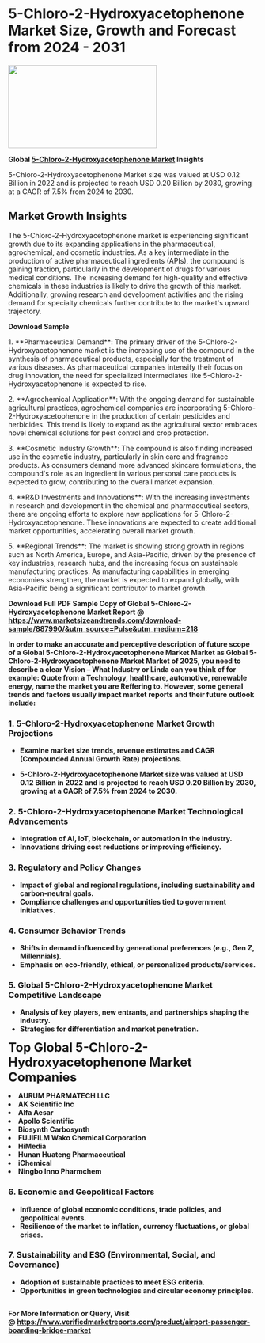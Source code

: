 <H1>5-Chloro-2-Hydroxyacetophenone Market Size, Growth and Forecast from 2024 - 2031</H1><img class="aligncenter size-medium wp-image-584254" src="https://thirdeyenews.in/wp-content/uploads/2024/09/Global-Market-Research-300x168.jpeg" alt="" width="300" height="168" /><p><strong>Global&nbsp;<a href="https://www.marketsizeandtrends.com/download-sample/887990/&amp;utm_source=Pulse&amp;utm_medium=218">5-Chloro-2-Hydroxyacetophenone Market</a> Insights</strong></p><p>5-Chloro-2-Hydroxyacetophenone Market size was valued at USD 0.12 Billion in 2022 and is projected to reach USD 0.20 Billion by 2030, growing at a CAGR of 7.5% from 2024 to 2030.</p><p><h2>Market Growth Insights</h2> <p>The 5-Chloro-2-Hydroxyacetophenone market is experiencing significant growth due to its expanding applications in the pharmaceutical, agrochemical, and cosmetic industries. As a key intermediate in the production of active pharmaceutical ingredients (APIs), the compound is gaining traction, particularly in the development of drugs for various medical conditions. The increasing demand for high-quality and effective chemicals in these industries is likely to drive the growth of this market. Additionally, growing research and development activities and the rising demand for specialty chemicals further contribute to the market's upward trajectory.</p> <p><strong>Download Sample</strong></p> <p>1. **Pharmaceutical Demand**: The primary driver of the 5-Chloro-2-Hydroxyacetophenone market is the increasing use of the compound in the synthesis of pharmaceutical products, especially for the treatment of various diseases. As pharmaceutical companies intensify their focus on drug innovation, the need for specialized intermediates like 5-Chloro-2-Hydroxyacetophenone is expected to rise.</p> <p>2. **Agrochemical Application**: With the ongoing demand for sustainable agricultural practices, agrochemical companies are incorporating 5-Chloro-2-Hydroxyacetophenone in the production of certain pesticides and herbicides. This trend is likely to expand as the agricultural sector embraces novel chemical solutions for pest control and crop protection.</p> <p>3. **Cosmetic Industry Growth**: The compound is also finding increased use in the cosmetic industry, particularly in skin care and fragrance products. As consumers demand more advanced skincare formulations, the compound's role as an ingredient in various personal care products is expected to grow, contributing to the overall market expansion.</p> <p>4. **R&D Investments and Innovations**: With the increasing investments in research and development in the chemical and pharmaceutical sectors, there are ongoing efforts to explore new applications for 5-Chloro-2-Hydroxyacetophenone. These innovations are expected to create additional market opportunities, accelerating overall market growth.</p> <p>5. **Regional Trends**: The market is showing strong growth in regions such as North America, Europe, and Asia-Pacific, driven by the presence of key industries, research hubs, and the increasing focus on sustainable manufacturing practices. As manufacturing capabilities in emerging economies strengthen, the market is expected to expand globally, with Asia-Pacific being a significant contributor to market growth.</p> <p><strong></p><p><span class=""><strong>Download Full PDF Sample Copy of Global 5-Chloro-2-Hydroxyacetophenone Market Report</strong> @ <a href="https://www.marketsizeandtrends.com/download-sample/887990/&amp;utm_source=Pulse&amp;utm_medium=218" target="_blank">https://www.marketsizeandtrends.com/download-sample/887990/&amp;utm_source=Pulse&amp;utm_medium=218</a></span></p><p>In order to make an accurate and perceptive description of future scope of a Global&nbsp;5-Chloro-2-Hydroxyacetophenone Market Market as Global&nbsp;5-Chloro-2-Hydroxyacetophenone Market Market of 2025, you need to describe a clear Vision &ndash; What Industry or Linda can you think of for example: Quote from a Technology, healthcare, automotive, renewable energy, name the market you are Reffering to. However, some general trends and factors usually impact market reports and their future outlook include:</p><h3>1.&nbsp;<strong>5-Chloro-2-Hydroxyacetophenone Market Growth Projections</strong></h3><ul><li>Examine market size trends, revenue estimates and CAGR (Compounded Annual Growth Rate) projections.</li><li><p>5-Chloro-2-Hydroxyacetophenone Market size was valued at USD 0.12 Billion in 2022 and is projected to reach USD 0.20 Billion by 2030, growing at a CAGR of 7.5% from 2024 to 2030.</p></li></ul><h3>2.&nbsp;<strong>5-Chloro-2-Hydroxyacetophenone Market Technological Advancements</strong></h3><ul><li>Integration of AI, IoT, blockchain, or automation in the industry.</li><li>Innovations driving cost reductions or improving efficiency.</li></ul><h3>3.&nbsp;<strong>Regulatory and Policy Changes</strong></h3><ul><li>Impact of global and regional regulations, including sustainability and carbon-neutral goals.</li><li>Compliance challenges and opportunities tied to government initiatives.</li></ul><h3>4.&nbsp;<strong>Consumer Behavior Trends</strong></h3><ul><li>Shifts in demand influenced by generational preferences (e.g., Gen Z, Millennials).</li><li>Emphasis on eco-friendly, ethical, or personalized products/services.</li></ul><h3>5.&nbsp;<strong>Global 5-Chloro-2-Hydroxyacetophenone Market Competitive Landscape</strong></h3><ul><li>Analysis of key players, new entrants, and partnerships shaping the industry.</li><li>Strategies for differentiation and market penetration.</li></ul><p data-pm-slice="1 1 []"><span style="color: inherit; font-family: inherit; font-size: 25px;">Top Global 5-Chloro-2-Hydroxyacetophenone Market Companies</span></p><div class="" data-test-id=""><p><li>AURUM PHARMATECH LLC</li><li> AK Scientific Inc</li><li> Alfa Aesar</li><li> Apollo Scientific</li><li> Biosynth Carbosynth</li><li> FUJIFILM Wako Chemical Corporation</li><li> HiMedia</li><li> Hunan Huateng Pharmaceutical</li><li> iChemical</li><li> Ningbo Inno Pharmchem</li></p></div><h3>6.&nbsp;<strong>Economic and Geopolitical Factors</strong></h3><ul><li>Influence of global economic conditions, trade policies, and geopolitical events.</li><li>Resilience of the market to inflation, currency fluctuations, or global crises.</li></ul><h3>7.&nbsp;<strong>Sustainability and ESG (Environmental, Social, and Governance)</strong></h3><ul><li>Adoption of sustainable practices to meet ESG criteria.</li><li>Opportunities in green technologies and circular economy principles.</li></ul><h2><strong style="font-size: 14px;">For More Information or Query, Visit @&nbsp;</strong><a style="background-color: #ffffff; font-size: 14px;" href="https://www.marketsizeandtrends.com/report/5-chloro-2-hydroxyacetophenone-market/" target="_blank">https://www.verifiedmarketreports.com/product/airport-passenger-boarding-bridge-market</a></h2>

